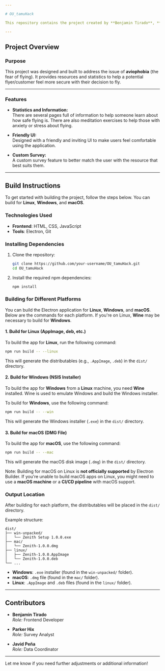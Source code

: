 ```yaml
---

# OU_tamuHack

This repository contains the project created by **Benjamin Tirado**, **Parker Hix**, and **Javid Peña** during the **tamuHack Hackathon**. The project was developed with the goal of solving a problem for American Airlines.

---
```


## Project Overview

### Purpose

This project was designed and built to address the issue of **aviophobia** (the fear of flying). It provides resources and statistics to help a potential flyer/customer feel more secure with their decision to fly.

---

### Features

- **Statistics and Information:**  
  There are several pages full of information to help someone learn about how safe flying is. There are also meditation exercises to help those with anxiety or stress about flying.
  
- **Friendly UI:**  
  Designed with a friendly and inviting UI to make users feel comfortable using the application.
  
- **Custom Survey:**  
  A custom survey feature to better match the user with the resource that best suits them.

---

## Build Instructions

To get started with building the project, follow the steps below. You can build for **Linux**, **Windows**, and **macOS**. 

### Technologies Used

- **Frontend**: HTML, CSS, JavaScript
- **Tools**: Electron, Git

### Installing Dependencies

1. Clone the repository:
   
   ```bash
   git clone https://github.com/your-username/OU_tamuHack.git
   cd OU_tamuHack
   ```

2. Install the required npm dependencies:

   ```bash
   npm install
   ```

### Building for Different Platforms

You can build the Electron application for **Linux**, **Windows**, and **macOS**. Below are the commands for each platform. If you're on Linux, **Wine** may be necessary to build for **Windows**.

#### **1. Build for Linux (AppImage, deb, etc.)**

To build the app for **Linux**, run the following command:

```bash
npm run build -- --linux
```

This will generate the distributables (e.g., `.AppImage`, `.deb`) in the `dist/` directory.

#### **2. Build for Windows (NSIS Installer)**

To build the app for **Windows** from a **Linux** machine, you need **Wine** installed. Wine is used to emulate Windows and build the Windows installer.

To build for **Windows**, use the following command:

```bash
npm run build -- --win
```

This will generate the Windows installer (`.exe`) in the `dist/` directory.

#### **3. Build for macOS (DMG File)**

To build the app for **macOS**, use the following command:

```bash
npm run build -- --mac
```

This will generate the macOS disk image (`.dmg`) in the `dist/` directory.

Note: Building for macOS on Linux is **not officially supported** by Electron Builder. If you're unable to build macOS apps on Linux, you might need to use a **macOS machine** or a **CI/CD pipeline** with macOS support.

### Output Location

After building for each platform, the distributables will be placed in the `dist/` directory.

Example structure:

```plaintext
dist/
├── win-unpacked/
│   └── Zenith Setup 1.0.0.exe
├── mac/
│   └── Zenith-1.0.0.dmg
├── linux/
│   ├── Zenith-1.0.0.AppImage
│   └── Zenith-1.0.0.deb
└── ...
```

- **Windows**: `.exe` installer (found in the `win-unpacked/` folder).
- **macOS**: `.dmg` file (found in the `mac/` folder).
- **Linux**: `.AppImage` and `.deb` files (found in the `linux/` folder).

---

## Contributors

- **Benjamin Tirado**  
  *Role:* Frontend Developer

- **Parker Hix**  
  *Role:* Survey Analyst

- **Javid Peña**  
  *Role:* Data Coordinator

---

Let me know if you need further adjustments or additional information!
